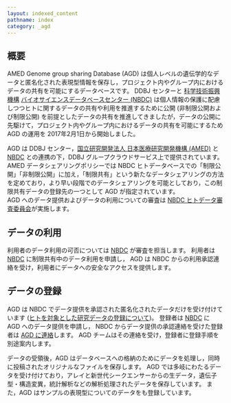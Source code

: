```yaml
---
layout: indexed_content
pathname: index
category: _agd
---
```


<div id="primary">

<div id="page_main">

<div id="content_part">

## 概要

AMED Genome group sharing Database (AGD)
は個人レベルの遺伝学的なデータと匿名化された表現型情報を保存し，プロジェクト内やグループ内におけるデータの共有を可能にするデータベースです。
DDBJ センターと [科学技術振興機構](http://www.jst.go.jp/) [バイオサイエンスデータベースセンター
(NBDC)](http://biosciencedbc.jp/)
は個人情報の保護に配慮しつつヒトに関するデータの共有や利用を推進するために公開
(非制限公開および制限公開)
を前提としたデータの共有を推進してきましたが，データの公開に先駆けて，プロジェクト内やグループ内におけるデータの共有を可能にするため
AGD の運用を 2017年2月1日から開始しました。

AGD は DDBJ センター，[国立研究開発法人 日本医療研究開発機構 (AMED)](http://www.amed.go.jp/) と
[NBDC](http://biosciencedbc.jp/) との連携の下，DDBJ グループクラウドサービス上で提供されています。
AMED データシェアリングポリシーでは NBDC
ヒトデータベースでの「制限公開」「非制限公開」に加え，「制限共有」という新たなデータシェアリングの方法を定めており，より早い段階でのデータシェアリングを可能としており，この制限共有データの登録先の一つとして
AGD が指定されています。  
AGD へのデータ提供およびデータの利用についての審査は [NBDC
ヒトデータ審査委員会](http://gr-sharingdbs.biosciencedbc.jp)が実施します。

## データの利用

利用者のデータ利用の可否については
[NBDC](http://gr-sharingdbs.biosciencedbc.jp/agd-guidelines) が審査を担当します。
利用者は [NBDC](http://gr-sharingdbs.biosciencedbc.jp/agd-guidelines)
に制限共有中のデータ利用を申請し， AGD は NBDC
からの利用承認連絡を受け，利用者にデータへの安全なアクセスを提供します。

## データの登録

AGD は NBDC でデータ提供を承認された匿名化されたデータだけを受け付けています
([ヒトを対象とした研究データの登録について](/policies.html#human))。
登録者は [NBDC](http://gr-sharingdbs.biosciencedbc.jp/agd-guidelines) に AGD
へのデータ提供を申請し， NBDC からデータ提供の承認連絡を受けた登録者は [AGD に連絡](/contact.html)します。
AGD チームはその連絡を受け，登録者に登録手順を別途案内します。

データの受領後，AGD はデータベースへの格納のためにデータを処理し，同時に投稿されたオリジナルなファイルを保存します。 AGD
では多岐にわたるデータを受け付けており，アレイと新世代シークエンサーからの生データ，遺伝子型・構造変異，統計解析などの解析処理されたデータを保存しています。
また，AGD はサンプルの表現型についてのデータをも登録しています。

</div>

<div id="news_part">

</div>

</div>

</div>
